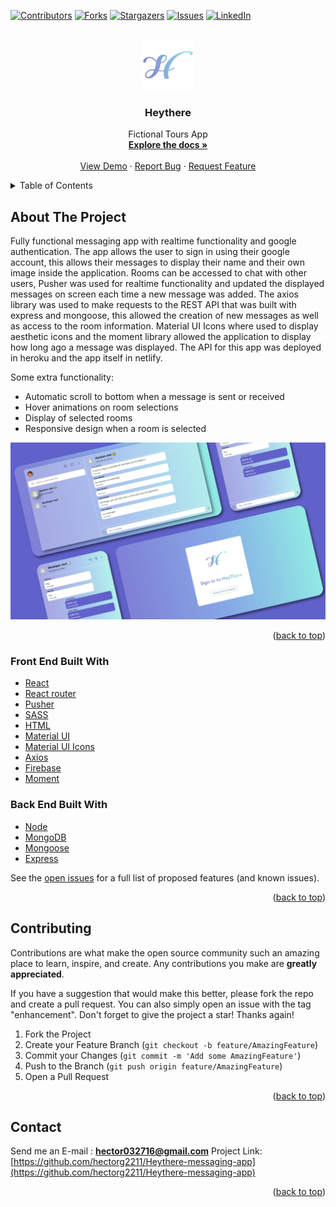 <div id="top"></div>

[![Contributors][contributors-shield]][contributors-url]
[![Forks][forks-shield]][forks-url]
[![Stargazers][stars-shield]][stars-url]
[![Issues][issues-shield]][issues-url]
[![LinkedIn][linkedin-shield]][linkedin-url]

<!-- PROJECT LOGO -->
<br />
<div align="center">
  <a href="https://github.com/hectorg2211/Heythere-messaging-app">
    <img src="public/assets/Heythere.png" alt="Logo" height="80">
  </a>

<h3 align="center">Heythere</h3>

  <p align="center">
    Fictional Tours App
    <br />
    <a href="https://github.com/hectorg2211/Heythere-messaging-app"><strong>Explore the docs »</strong></a>
    <br />
    <br />
    <a href="https://heythere-messaging.netlify.app">View Demo</a>
    ·
    <a href="https://github.com/hectorg2211/Heythere-messaging-app/issues">Report Bug</a>
    ·
    <a href="https://github.com/hectorg2211/Heythere-messaging-app/issues">Request Feature</a>
  </p>
</div>

<!-- TABLE OF CONTENTS -->
<details>
  <summary>Table of Contents</summary>
  <ol>
    <li>
      <a href="#about-the-project">About The Project</a>
      <ul>
        <li><a href="#built-with">Built With</a></li>
      </ul>
    </li>
    <li>
      <a href="#getting-started">Getting Started</a>
      <ul>
        <li><a href="#installation">Installation</a></li>
      </ul>
    </li>
    <li><a href="#contributing">Contributing</a></li>
    <li><a href="#contact">Contact</a></li>
  </ol>
</details>

<!-- ABOUT THE PROJECT -->

## About The Project

Fully functional messaging app with realtime functionality and google authentication. The app allows the user to sign in using their google account, this allows their messages to display their name and their own image inside the application. Rooms can be accessed to chat with other users, Pusher was used for realtime functionality and updated the displayed messages on screen each time a new message was added. The axios library was used to make requests to the REST API that was built with express and mongoose, this allowed the creation of new messages as well as access to the room information. Material UI Icons where used to display aesthetic icons and the moment library allowed the application to display how long ago a message was displayed. The API for this app was deployed in heroku and the app itself in netlify.

Some extra functionality:
- Automatic scroll to bottom when a message is sent or received
- Hover animations on room selections
- Display of selected rooms
- Responsive design when a room is selected

[![Heythere](https://github.com/hectorg2211/Heythere-messaging-app/blob/master/HeyThere.jpg)](https://heythere-messaging.netlify.app/)

<p align="right">(<a href="#top">back to top</a>)</p>

### Front End Built With

- [React](https://es.reactjs.org/)
- [React router](https://reactrouter.com/)
- [Pusher](https://pusher.com/)
- [SASS](https://sass-lang.com/)
- [HTML](https://developer.mozilla.org/es/docs/Web/HTML)
- [Material UI](https://mui.com/)
- [Material UI Icons](https://mui.com/components/icons/#material-icons)
- [Axios](https://axios-http.com/docs/intro)
- [Firebase](https://firebase.google.com/?hl=es)
- [Moment](https://momentjs.com/)

### Back End Built With
- [Node](https://nodejs.org/en/)
- [MongoDB](https://www.mongodb.com/es)
- [Mongoose](https://mongoosejs.com/)
- [Express](https://expressjs.com/es/)

See the [open issues](https://github.com/hectorg2211/Heythere-messaging-app/issues) for a full list of proposed features (and known issues).

<p align="right">(<a href="#top">back to top</a>)</p>

<!-- CONTRIBUTING -->

## Contributing

Contributions are what make the open source community such an amazing place to learn, inspire, and create. Any contributions you make are **greatly appreciated**.

If you have a suggestion that would make this better, please fork the repo and create a pull request. You can also simply open an issue with the tag "enhancement".
Don't forget to give the project a star! Thanks again!

1. Fork the Project
2. Create your Feature Branch (`git checkout -b feature/AmazingFeature`)
3. Commit your Changes (`git commit -m 'Add some AmazingFeature'`)
4. Push to the Branch (`git push origin feature/AmazingFeature`)
5. Open a Pull Request

<p align="right">(<a href="#top">back to top</a>)</p>

<!-- CONTACT -->

## Contact

Send me an E-mail : **hector032716@gmail.com**
Project Link: [https://github.com/hectorg2211/Heythere-messaging-app](https://github.com/hectorg2211/Heythere-messaging-app)

<p align="right">(<a href="#top">back to top</a>)</p>

<!-- MARKDOWN LINKS & IMAGES -->
<!-- https://www.markdownguide.org/basic-syntax/#reference-style-links -->

[contributors-shield]: https://img.shields.io/github/contributors/hectorg2211/Heythere-messaging-app.svg?style=for-the-badge
[contributors-url]: https://github.com/hectorg2211/Heythere-messaging-app/graphs/contributors
[forks-shield]: https://img.shields.io/github/forks/hectorg2211/Heythere-messaging-app.svg?style=for-the-badge
[forks-url]: https://github.com/hectorg2211/Heythere-messaging-app/network/members
[stars-shield]: https://img.shields.io/github/stars/hectorg2211/Heythere-messaging-app.svg?style=for-the-badge
[stars-url]: https://github.com/hectorg2211/Heythere-messaging-app/stargazers
[issues-shield]: https://img.shields.io/github/issues/hectorg2211/Heythere-messaging-app.svg?style=for-the-badge
[issues-url]: https://github.com/hectorg2211/Heythere-messaging-app/issues
[license-shield]: https://img.shields.io/github/license/hectorg2211/Heythere-messaging-app.svg?style=for-the-badge
[license-url]: https://github.com/hectorg2211/Heythere-messaging-app/blob/master/LICENSE.txt
[linkedin-shield]: https://img.shields.io/badge/-LinkedIn-black.svg?style=for-the-badge&logo=linkedin&colorB=555
[linkedin-url]: https://linkedin.com/in/hector-garcia-698002188
[product-screenshot]: images/screenshot.png
